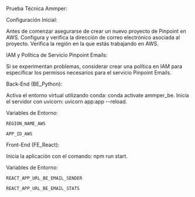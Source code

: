 
Prueba Técnica Ammper:

Configuración Inicial:

  Antes de comenzar asegurarse de crear un nuevo proyecto de Pinpoint en AWS.
  Configura y verifica la dirección de correo electrónico asociada al proyecto.
  Verifica la región en la que estás trabajando en AWS.
  
IAM y Política de Servicio Pinpoint Emails:

  Si se experimentan problemas, considerar crear una política en IAM para especificar los permisos necesarios para el servicio Pinpoint Emails.
  
Back-End (BE_Python):

  Activa el entorno virtual utilizando conda: conda activate ammper_be.
  Inicia el servidor con uvicorn: uvicorn app:app --reload.
  
  Variables de Entorno:  
    
    REGION_NAME_AWS
    
    APP_ID_AWS
  
Front-End (FE_React):

  Inicia la aplicación con el comando: npm run start.
  
  Variables de Entorno:  
    
    REACT_APP_URL_BE_EMAIL_SENDER
    
    REACT_APP_URL_BE_EMAIL_STATS
